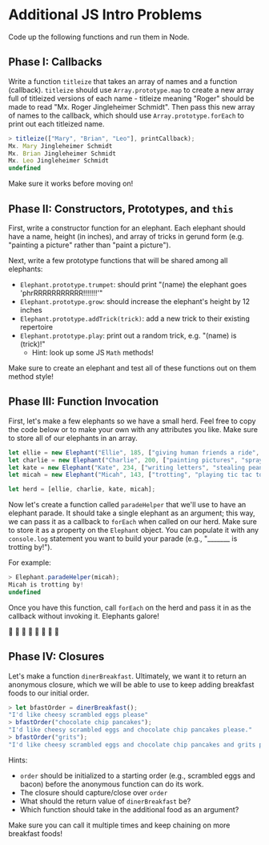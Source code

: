 # Additional JS Intro Problems

Code up the following functions and run them in Node.

## Phase I: Callbacks

Write a function `titleize` that takes an array of names and a function
(callback). `titleize` should use `Array.prototype.map` to create a new array
full of titleized versions of each name - titleize meaning "Roger" should be
made to read "Mx. Roger Jingleheimer Schmidt". Then pass this new array of names
to the callback, which should use `Array.prototype.forEach` to print out each
titleized name.

```js
> titleize(["Mary", "Brian", "Leo"], printCallback);
Mx. Mary Jingleheimer Schmidt
Mx. Brian Jingleheimer Schmidt
Mx. Leo Jingleheimer Schmidt
undefined
```

Make sure it works before moving on!

## Phase II: Constructors, Prototypes, and `this`

First, write a constructor function for an elephant. Each elephant should have a
name, height (in inches), and array of tricks in gerund form (e.g. "painting a
picture" rather than "paint a picture").

Next, write a few prototype functions that will be shared among all elephants:
- `Elephant.prototype.trumpet`: should print "(name) the elephant goes 'phrRRRRRRRRRRR!!!!!!!'"
- `Elephant.prototype.grow`: should increase the elephant's height by 12 inches
- `Elephant.prototype.addTrick(trick)`: add a new trick to their existing repertoire
- `Elephant.prototype.play`: print out a random trick, e.g. "(name) is (trick)!"
  - Hint: look up some JS `Math` methods!

Make sure to create an elephant and test all of these functions out on them
method style!

## Phase III: Function Invocation

First, let's make a few elephants so we have a small herd. Feel free to copy the
code below or to make your own with any attributes you like. Make sure to store
all of our elephants in an array.

```js
let ellie = new Elephant("Ellie", 185, ["giving human friends a ride", "playing hide and seek"]);
let charlie = new Elephant("Charlie", 200, ["painting pictures", "spraying water for a slip and slide"]);
let kate = new Elephant("Kate", 234, ["writing letters", "stealing peanuts"]);
let micah = new Elephant("Micah", 143, ["trotting", "playing tic tac toe", "doing elephant ballet"]);

let herd = [ellie, charlie, kate, micah];
```

Now let's create a function called `paradeHelper` that we'll use to have an
elephant parade. It should take a single elephant as an argument; this way, we
can pass it as a callback to `forEach` when called on our herd. Make sure to
store it as a property on the `Elephant` object. You can populate it with any
`console.log` statement you want to build your parade (e.g., "_______ is trotting
by!").

For example:

```js
> Elephant.paradeHelper(micah);
Micah is trotting by!
undefined
```

Once you have this function, call `forEach` on the herd and pass it in as the
callback without invoking it. Elephants galore!

🐘 🐘 🐘 🐘 🐘 🐘 🐘 🐘

## Phase IV: Closures

Let's make a function `dinerBreakfast`. Ultimately, we want it to return an
anonymous closure, which we will be able to use to keep adding breakfast foods
to our initial order.

```js
> let bfastOrder = dinerBreakfast();
"I'd like cheesy scrambled eggs please"
> bfastOrder("chocolate chip pancakes");
"I'd like cheesy scrambled eggs and chocolate chip pancakes please."
> bfastOrder("grits");
"I'd like cheesy scrambled eggs and chocolate chip pancakes and grits please."
```

Hints:
- `order` should be initialized to a starting order (e.g., scrambled eggs and
  bacon) before the anonymous function can do its work.
- The closure should capture/close over `order`
- What should the return value of `dinerBreakfast` be?
- Which function should take in the additional food as an argument?

Make sure you can call it multiple times and keep chaining on more breakfast
foods!
